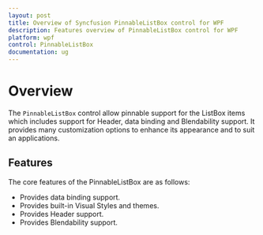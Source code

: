 ```yaml
---
layout: post
title: Overview of Syncfusion PinnableListBox control for WPF
description: Features overview of PinnableListBox control for WPF
platform: wpf
control: PinnableListBox
documentation: ug
---
```


# Overview

The `PinnableListBox` control allow pinnable support for the ListBox items which includes support for Header, data binding and Blendability support. It provides many customization options to enhance its appearance and to suit an applications.

## Features

The core features of the PinnableListBox are as follows:

* Provides data binding support.
* Provides built-in Visual Styles and themes.
* Provides Header support.
* Provides Blendability support.


